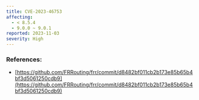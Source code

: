 ```yaml
---
title: CVE-2023-46753
affecting:
  - < 8.5.4
  - 9.0.0 ~ 9.0.1
reported: 2023-11-03
severity: High
---
```


### References:
- [https://github.com/FRRouting/frr/commit/d8482bf011cb2b173e85b65b4bf3d5061250cdb9](https://github.com/FRRouting/frr/commit/d8482bf011cb2b173e85b65b4bf3d5061250cdb9)
